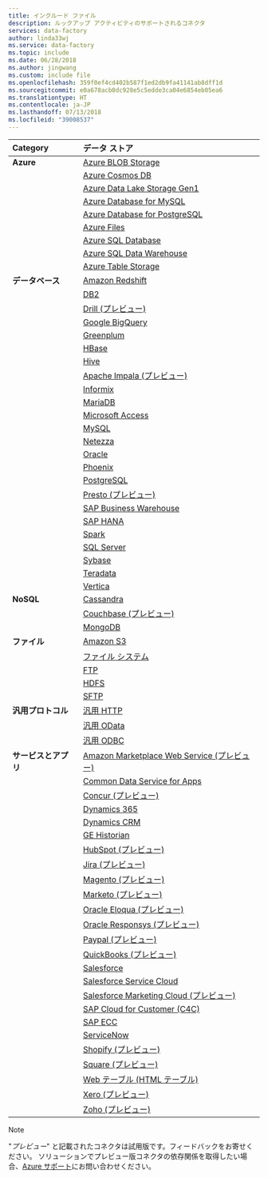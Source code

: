 ```yaml
---
title: インクルード ファイル
description: ルックアップ アクティビティのサポートされるコネクタ
services: data-factory
author: linda33wj
ms.service: data-factory
ms.topic: include
ms.date: 06/28/2018
ms.author: jingwang
ms.custom: include file
ms.openlocfilehash: 359f0ef4cd402b587f1ed2db9fa41141ab8dff1d
ms.sourcegitcommit: e0a678acb0dc928e5c5edde3ca04e6854eb05ea6
ms.translationtype: HT
ms.contentlocale: ja-JP
ms.lasthandoff: 07/13/2018
ms.locfileid: "39008537"
---
```

| Category | データ ストア |
|:--- |:--- |
| **Azure** |[Azure BLOB Storage](../articles/data-factory/connector-azure-blob-storage.md) |
| &nbsp; |[Azure Cosmos DB](../articles/data-factory/connector-azure-cosmos-db.md) |
| &nbsp; |[Azure Data Lake Storage Gen1](../articles/data-factory/connector-azure-data-lake-store.md) |
| &nbsp; |[Azure Database for MySQL](../articles/data-factory/connector-azure-database-for-mysql.md) |
| &nbsp; |[Azure Database for PostgreSQL](../articles/data-factory/connector-azure-database-for-postgresql.md) |
| &nbsp; |[Azure Files](../articles/data-factory/connector-azure-file-storage.md) |
| &nbsp; |[Azure SQL Database](../articles/data-factory/connector-azure-sql-database.md) |
| &nbsp; |[Azure SQL Data Warehouse](../articles/data-factory/connector-azure-sql-data-warehouse.md) |
| &nbsp; |[Azure Table Storage](../articles/data-factory/connector-azure-table-storage.md) |
| **データベース** |[Amazon Redshift](../articles/data-factory/connector-amazon-redshift.md) |
| &nbsp; |[DB2](../articles/data-factory/connector-db2.md) |
| &nbsp; |[Drill (プレビュー)](../articles/data-factory/connector-drill.md) |
| &nbsp; |[Google BigQuery](../articles/data-factory/connector-google-bigquery.md) |
| &nbsp; |[Greenplum](../articles/data-factory/connector-greenplum.md) |
| &nbsp; |[HBase](../articles/data-factory/connector-hbase.md) |
| &nbsp; |[Hive](../articles/data-factory/connector-hive.md) |
| &nbsp; |[Apache Impala (プレビュー)](../articles/data-factory/connector-impala.md) |
| &nbsp; |[Informix](../articles/data-factory/connector-odbc.md#ibm-informix-source) 
| &nbsp; |[MariaDB](../articles/data-factory/connector-mariadb.md) |
| &nbsp; |[Microsoft Access](../articles/data-factory/connector-odbc.md#microsoft-access-source) |
| &nbsp; |[MySQL](../articles/data-factory/connector-mysql.md) |
| &nbsp; |[Netezza](../articles/data-factory/connector-netezza.md) |
| &nbsp; |[Oracle](../articles/data-factory/connector-oracle.md) |
| &nbsp; |[Phoenix](../articles/data-factory/connector-phoenix.md) |
| &nbsp; |[PostgreSQL](../articles/data-factory/connector-postgresql.md) 
| &nbsp; |[Presto (プレビュー)](../articles/data-factory/connector-presto.md) |
| &nbsp; |[SAP Business Warehouse](../articles/data-factory/connector-sap-business-warehouse.md) |
| &nbsp; |[SAP HANA](../articles/data-factory/connector-sap-hana.md) |
| &nbsp; |[Spark](../articles/data-factory/connector-spark.md) |
| &nbsp; |[SQL Server](../articles/data-factory/connector-sql-server.md) |
| &nbsp; |[Sybase](../articles/data-factory/connector-sybase.md) |
| &nbsp; |[Teradata](../articles/data-factory/connector-teradata.md) |
| &nbsp; |[Vertica](../articles/data-factory/connector-vertica.md) |
| **NoSQL** |[Cassandra](../articles/data-factory/connector-cassandra.md) |
| &nbsp; |[Couchbase (プレビュー)](../articles/data-factory/connector-couchbase.md) |
| &nbsp; |[MongoDB](../articles/data-factory/connector-mongodb.md) |
| **ファイル** |[Amazon S3](../articles/data-factory/connector-amazon-simple-storage-service.md) |
| &nbsp; |[ファイル システム](../articles/data-factory/connector-file-system.md) |
| &nbsp; |[FTP](../articles/data-factory/connector-ftp.md) |
| &nbsp; |[HDFS](../articles/data-factory/connector-hdfs.md) |
| &nbsp; |[SFTP](../articles/data-factory/connector-sftp.md) |
| **汎用プロトコル** |[汎用 HTTP](../articles/data-factory/connector-http.md) |
| &nbsp; |[汎用 OData](../articles/data-factory/connector-odata.md) |
| &nbsp; |[汎用 ODBC](../articles/data-factory/connector-odbc.md) |
| **サービスとアプリ** |[Amazon Marketplace Web Service (プレビュー)](../articles/data-factory/connector-amazon-marketplace-web-service.md) |
| &nbsp; |[Common Data Service for Apps](../articles/data-factory/connector-dynamics-crm-office-365.md) |✓
| &nbsp; |[Concur (プレビュー)](../articles/data-factory/connector-concur.md) |
| &nbsp; |[Dynamics 365](../articles/data-factory/connector-dynamics-crm-office-365.md) |
| &nbsp; |[Dynamics CRM](../articles/data-factory/connector-dynamics-crm-office-365.md) |
| &nbsp; |[GE Historian](../articles/data-factory/connector-odbc.md#ge-historian-source) 
| &nbsp; |[HubSpot (プレビュー)](../articles/data-factory/connector-hubspot.md) |
| &nbsp; |[Jira (プレビュー)](../articles/data-factory/connector-jira.md) |
| &nbsp; |[Magento (プレビュー)](../articles/data-factory/connector-magento.md) |
| &nbsp; |[Marketo (プレビュー)](../articles/data-factory/connector-marketo.md) |
| &nbsp; |[Oracle Eloqua (プレビュー)](../articles/data-factory/connector-oracle-eloqua.md) |
| &nbsp; |[Oracle Responsys (プレビュー)](../articles/data-factory/connector-oracle-responsys.md) |
| &nbsp; |[Paypal (プレビュー)](../articles/data-factory/connector-paypal.md) |
| &nbsp; |[QuickBooks (プレビュー)](../articles/data-factory/connector-quickbooks.md) |
| &nbsp; |[Salesforce](../articles/data-factory/connector-salesforce.md) |
| &nbsp; |[Salesforce Service Cloud](../articles/data-factory/connector-salesforce.md) |
| &nbsp; |[Salesforce Marketing Cloud (プレビュー)](../articles/data-factory/connector-salesforce-marketing-cloud.md) |
| &nbsp; |[SAP Cloud for Customer (C4C)](../articles/data-factory/connector-sap-cloud-for-customer.md) |
| &nbsp; |[SAP ECC](../articles/data-factory/connector-sap-ecc.md) |
| &nbsp; |[ServiceNow](../articles/data-factory/connector-servicenow.md) |
| &nbsp; |[Shopify (プレビュー)](../articles/data-factory/connector-shopify.md) |
| &nbsp; |[Square (プレビュー)](../articles/data-factory/connector-square.md) |
| &nbsp; |[Web テーブル (HTML テーブル)](../articles/data-factory/connector-web-table.md) 
| &nbsp; |[Xero (プレビュー)](../articles/data-factory/connector-xero.md) |
| &nbsp; |[Zoho (プレビュー)](../articles/data-factory/connector-zoho.md) |

> [!NOTE]
> "*プレビュー*" と記載されたコネクタは試用版です。フィードバックをお寄せください。 ソリューションでプレビュー版コネクタの依存関係を取得したい場合、[Azure サポート](https://azure.microsoft.com/support/)にお問い合わせください。